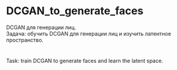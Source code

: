 # DCGAN_to_generate_faces

DCGAN для генерации лиц.  
Задача: обучить DCGAN для генерации лиц и изучить латентное пространство.

# 

Task: train DCGAN to generate faces and learn the latent space.
